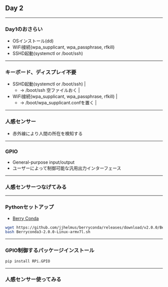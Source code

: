 ## Day 2

---

### Day1のおさらい

- OSインストール(dd)
- WiFi接続(wpa_supplicant, wpa_passphrase, rfkill)
- SSHD起動(systemctl or /boot/ssh)

---

### キーボード、ディスプレイ不要
- SSHD起動(systemctl or /boot/ssh) |
  - -> /boot/ssh 空ファイルおく |
- WiFi接続(wpa_supplicant, wpa_passphrase, rfkill) |
  - -> /boot/wpa_supplicant.confを置く |

---

### 人感センサー

- 赤外線により人間の所在を検知する

---

### GPIO

- General-purpose input/output
- ユーザーによって制御可能な汎用出力インターフェース

---

### 人感センサーつなげてみる

---

### Pythonセットアップ

- [Berry Conda](https://github.com/jjhelmus/berryconda)


```bash
wget https://github.com/jjhelmus/berryconda/releases/download/v2.0.0/Berryconda3-2.0.0-Linux-armv7l.sh
bash Berryconda3-2.0.0-Linux-armv7l.sh
```

---

### GPIO制御するパッケージインストール

```bash
pip install RPi.GPIO
```

---

### 人感センサー使ってみる

